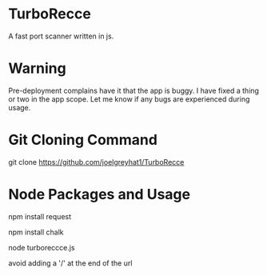 # TurboRecce
A fast port scanner written in js.
# Warning
Pre-deployment complains have it that the app is buggy. I have fixed a thing or two in the app scope. Let me know if any bugs are experienced during usage.
# Git Cloning Command
git clone https://github.com/joelgreyhat1/TurboRecce
# Node Packages and Usage
npm install request


npm install chalk

node turboreccce.js <targeturl>

avoid adding a '/' at the end of the url


